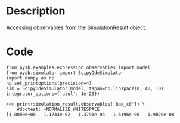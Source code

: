 # Description
Accessing observables from the SimulationResult object.

# Code
```
from pysb.examples.expression_observables import model
from pysb.simulator import ScipyOdeSimulator
import numpy as np
np.set_printoptions(precision=4)
sim = ScipyOdeSimulator(model, tspan=np.linspace(0, 40, 10), integrator_options={'atol': 1e-20})

>>> print(simulation_result.observables['Bax_c0']) \
    #doctest: +NORMALIZE_WHITESPACE
[1.0000e+00   1.1744e-02   1.3791e-04   1.6196e-06   1.9020e-08

```
